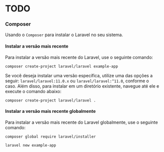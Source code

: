 # TODO

### Composer

Usando o `Composer` para instalar o Laravel no seu sistema.

#### Instalar a versão mais recente

Para instalar a versão mais recente do Laravel, use o seguinte comando:

```shell
composer create-project laravel/laravel example-app
```

Se você deseja instalar uma versão específica, utilize uma das opções a seguir: `laravel/laravel:11.0.x` ou `laravel/laravel:^11.0`, conforme o caso. Além disso, para instalar em um diretório existente, navegue até ele e execute o comando abaixo:

```shell
composer create-project laravel/laravel .
```

#### Instalar a versão mais recente globalmente

Para instalar a versão mais recente do Laravel globalmente, use o seguinte comando:

```shell
composer global require laravel/installer

laravel new example-app
```

